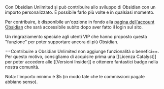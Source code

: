 Con Obsidian Unlimited si può contribuire allo sviluppo di Obsidian con un importo personalizzato. È possibile farlo più volte e in qualsiasi momento.

Per contribuire, è disponibile un'opzione in fondo alla [pagina dell'account Obsidian](https://obsidian.md/account) che sarà accessibile subito dopo aver fatto il login sul sito.

Un ringraziamento speciale agli utenti VIP che hanno proposto questa "funzione" per poter supportare ancora di più Obsidian.

==Contribuire a Obsidian Unlimited non aggiunge funzionalità o benefici==. Per questo motivo, consigliamo di acquisire prima una [[Licenza Catalyst]] per poter accedere alle [[Versioni Insider]] e ottenere fantastici badge nella nostra comunità.

Nota: l'importo minimo è $5 (in modo tale che le commissioni pagate abbiano senso).